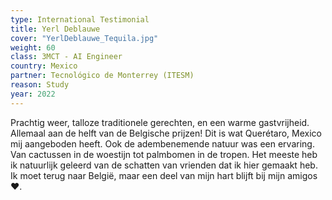 ```yaml
---
type: International Testimonial
title: Yerl Deblauwe
cover: "YerlDeblauwe_Tequila.jpg"
weight: 60
class: 3MCT - AI Engineer
country: Mexico
partner: Tecnológico de Monterrey (ITESM)
reason: Study
year: 2022
---
```


Prachtig weer, talloze traditionele gerechten, en een warme gastvrijheid. Allemaal aan de helft van de Belgische prijzen! Dit is wat Querétaro, Mexico mij aangeboden heeft. Ook de adembenemende natuur was een ervaring. Van cactussen in de woestijn tot palmbomen in de tropen. Het meeste heb ik natuurlijk geleerd van de schatten van vrienden dat ik hier gemaakt heb. Ik moet terug naar België, maar een deel van mijn hart blijft bij mijn amigos ❤.